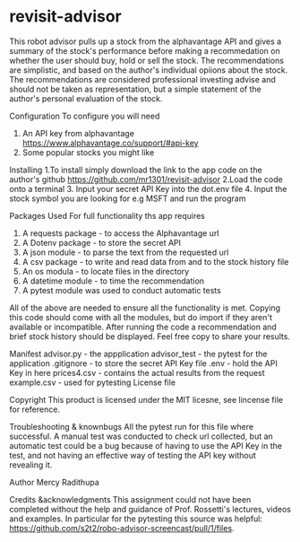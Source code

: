 # revisit-advisor
This robot advisor pulls up a stock from the alphavantage API and gives a summary of the stock's performance before making a recommedation on whether the user should buy, hold or sell the stock. The recommendations are simplistic, and based on the author's individual opiions about the stock. The recommendations are considered professional investing advise and should not be taken as representation, but a simple statement of the author's personal evaluation of the stock.

Configuration
To configure you will need
1. An API key from alphavantage https://www.alphavantage.co/support/#api-key
2. Some popular stocks you might like

Installing
1.To install simply download the link to the app code on the author's github https://github.com/mr1301/revisit-advisor
2.Load the code onto a terminal
3. Input your secret API Key into the dot.env file
4. Input the stock symbol you are looking for e.g MSFT and run the program

Packages Used
For full functionality ths app requires 
1. A requests package - to access the Alphavantage url
2. A  Dotenv package - to store the secret API
3. A json module - to parse the text from the requested url
4. A csv package  - to write and read data from and to the stock history file
5. An os modula - to locate files in the directory
6. A datetime module - to time the recommendation
7. A pytest module was used to conduct automatic tests

All of the above are needed to ensure all the functionality is met. Copying this code should come with all the modules, but do import if they aren't available or incompatible.
After running the code a recommendation and brief stock history should be displayed. Feel free copy to share your results.

Manifest
advisor.py - the appplication
advisor_test - the pytest for the application
.gitignore - to store the secret API Key file
.env - hold the API Key in here
prices4.csv - contains the actual results from the request
example.csv - used for pytesting
License file

Copyright
This product is licensed under the MIT licesne, see lincense file for reference.

Troubleshooting & knownbugs
All the pytest run for this file where successful.  A manual test was conducted to check url collected, but an automatic test could be a bug because of having to use the API Key in the test, and not having an effective way of testing the API key without revealing it.

Author 
Mercy Radithupa

Credits &acknowledgments
This assignment could not have been completed without the help and guidance of Prof. Rossetti's lectures, videos and examples. In particular for the pytesting this source was helpful: https://github.com/s2t2/robo-advisor-screencast/pull/1/files.
